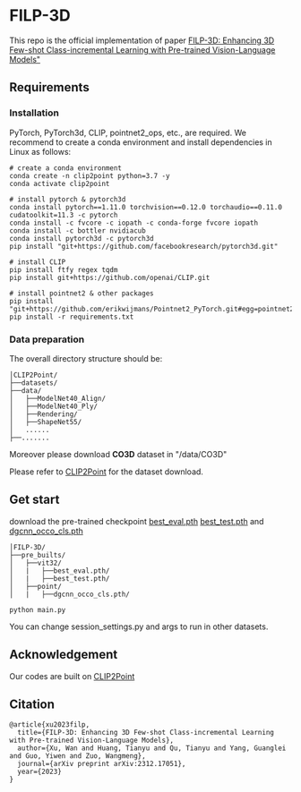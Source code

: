 # FILP-3D

This repo is the official implementation of paper [FILP-3D: Enhancing 3D Few-shot Class-incremental Learning with Pre-trained Vision-Language Models"](https://arxiv.org/abs/2312.17051)

## Requirements

### Installation

PyTorch, PyTorch3d, CLIP, pointnet2_ops, etc., are required. We recommend to create a conda environment and install dependencies in Linux as follows:

```
# create a conda environment
conda create -n clip2point python=3.7 -y
conda activate clip2point

# install pytorch & pytorch3d
conda install pytorch==1.11.0 torchvision==0.12.0 torchaudio==0.11.0 cudatoolkit=11.3 -c pytorch
conda install -c fvcore -c iopath -c conda-forge fvcore iopath
conda install -c bottler nvidiacub
conda install pytorch3d -c pytorch3d
pip install "git+https://github.com/facebookresearch/pytorch3d.git"

# install CLIP
pip install ftfy regex tqdm
pip install git+https://github.com/openai/CLIP.git

# install pointnet2 & other packages
pip install "git+https://github.com/erikwijmans/Pointnet2_PyTorch.git#egg=pointnet2_ops&subdirectory=pointnet2_ops_lib"
pip install -r requirements.txt
```

### Data preparation

The overall directory structure should be:

```
│CLIP2Point/
├──datasets/
├──data/
│   ├──ModelNet40_Align/
│   ├──ModelNet40_Ply/
│   ├──Rendering/
│   ├──ShapeNet55/
│   ......
├──.......
```

Moreover please download **CO3D** dataset in "/data/CO3D"

Please refer to [CLIP2Point](https://github.com/tyhuang0428/CLIP2Point) for the dataset download.

## Get start

download the pre-trained checkpoint [best_eval.pth](https://drive.google.com/file/d/1ZAnIANNMqRRRmaVtk8Kp93s_NkGU51zv/view?usp=sharing)  [best_test.pth](https://drive.google.com/file/d/1Jr1yXOu1yKmMs8K7XD8FnttPRHnZOZHx/view?usp=sharing) and  [dgcnn_occo_cls.pth](https://drive.google.com/file/d/1EG7zh8J_IE4rN9aNb_z7ePkAIwD9SwfB/view?usp=drive_link)

```
│FILP-3D/
├──pre_builts/
│   ├──vit32/
│   |	├──best_eval.pth/
│   |	├──best_test.pth/
│   ├──point/
│   |	├──dgcnn_occo_cls.pth/
```

```
python main.py
```

You can change session_settings.py and args to run in other datasets.

## Acknowledgement
Our codes are built on [CLIP2Point](https://github.com/tyhuang0428/CLIP2Point)

## Citation
```
@article{xu2023filp,
  title={FILP-3D: Enhancing 3D Few-shot Class-incremental Learning with Pre-trained Vision-Language Models},
  author={Xu, Wan and Huang, Tianyu and Qu, Tianyu and Yang, Guanglei and Guo, Yiwen and Zuo, Wangmeng},
  journal={arXiv preprint arXiv:2312.17051},
  year={2023}
}
```
